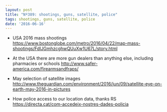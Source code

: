 ```yaml
---
layout: post
title: "Nº389: shootings, guns, satellite, police"
tags: shootings, guns, satellite, police
date: '2016-06-16'
---
```


* USA 2016 mass shootings
  https://www.bostonglobe.com/metro/2016/04/22/map-mass-shootings/FdIJGmhzcghwQUuXw1U67L/story.html

* At the USA there are more gun dealers than anything else, including pharmacies or schools
  http://www.safer-america.com/firearmsandfraps/

* May selection of satellite images
  http://www.theguardian.com/environment/2016/jun/09/satellite-eye-on-earth-may-2016-in-pictures

* How police access to our location data, thanks RS
  https://directa.cat/com-accedeix-nostres-dades-policia
